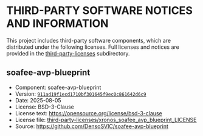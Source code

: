 # THIRD-PARTY SOFTWARE NOTICES AND INFORMATION

This project includes third-party software components, which are distributed under the
following licenses. Full licenses and notices are provided in the
[third-party-licenses](third-party-licenses) subdirectory.

## soafee-avp-blueprint

- Component: soafee-avp-blueprint
- Version: [`911ad19f1ecd1710bf301645f9ec0c861642d6c9`](https://github.com/DensoSVIC/soafee-avp-blueprint/tree/911ad19f1ecd1710bf301645f9ec0c861642d6c9)
- Date: 2025-08-05
- License: BSD-3-Clause
- License text: <https://opensource.org/license/bsd-3-clause>
- License file: [third-party-licenses/xronos_soafee_avp_blueprint_LICENSE](third-party-licenses/xronos_soafee_avp_blueprint_LICENSE)
- Source: <https://github.com/DensoSVIC/soafee-avp-blueprint>
